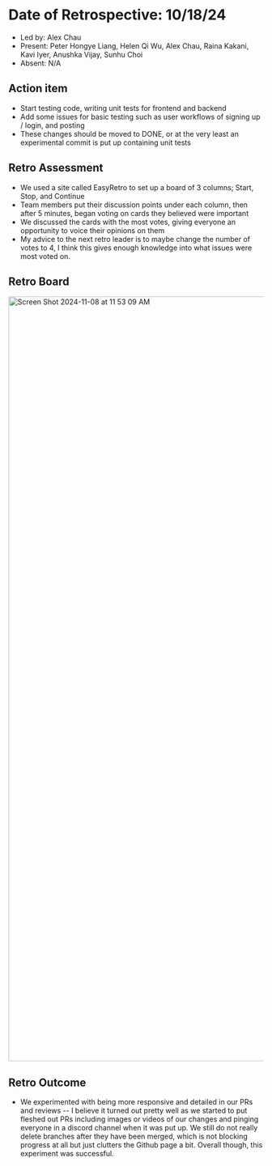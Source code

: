 # Date of Retrospective: 10/18/24

* Led by: Alex Chau
* Present: Peter Hongye Liang, Helen Qi Wu, Alex Chau, Raina Kakani, Kavi Iyer, Anushka Vijay, Sunhu Choi
* Absent: N/A

## Action item

* Start testing code, writing unit tests for frontend and backend
* Add some issues for basic testing such as user workflows of signing up / login, and posting
* These changes should be moved to DONE, or at the very least an experimental commit is put up containing unit tests

## Retro Assessment

* We used a site called EasyRetro to set up a board of 3 columns; Start, Stop, and Continue
* Team members put their discussion points under each column, then after 5 minutes, began voting on cards they believed were important
* We discussed the cards with the most votes, giving everyone an opportunity to voice their opinions on them
* My advice to the next retro leader is to maybe change the number of votes to 4, I think this gives enough knowledge into what issues were most voted on.

## Retro Board
<img width="1512" alt="Screen Shot 2024-11-08 at 11 53 09 AM" src="https://github.com/user-attachments/assets/de06fb98-f669-447a-9166-d7ab4174548d">


## Retro Outcome

* We experimented with being more responsive and detailed in our PRs and reviews -- I believe it turned out pretty well as we started to put fleshed out PRs including images or videos of our changes and pinging everyone in a discord channel when it was put up. We still do not really delete branches after they have been merged, which is not blocking progress at all but just clutters the Github page a bit. Overall though, this experiment was successful.

